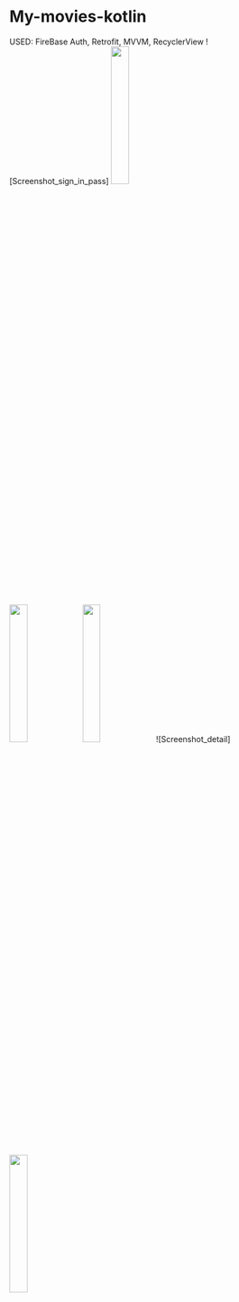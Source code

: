 # My-movies-kotlin
USED: FireBase Auth, Retrofit, MVVM, RecyclerView
![Screenshot_sign_in_pass]
<img src="https://user-images.githubusercontent.com/111049118/193454358-6913df93-e0f7-4392-94bd-c346639b03ed.png" width=25% height=25%>

<img src="https://user-images.githubusercontent.com/111049118/193454370-ab3ddfb6-1bee-4c68-bac7-96a7ddca8c78.png" width=25% height=25%>

<img src="https://user-images.githubusercontent.com/111049118/193454376-fa2e047f-f4cc-48f6-82ed-280ff063a1ed.png" width=25% height=25%>
![Screenshot_detail]
<img src="https://user-images.githubusercontent.com/111049118/193454379-34ec619a-ed12-4ac4-a2a6-baec7df96204.png" width=25% height=25%>


